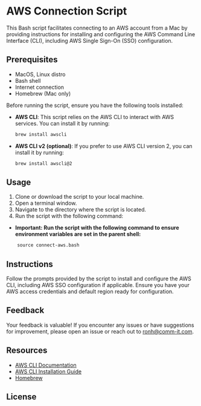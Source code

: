 # AWS Connection Script

This Bash script facilitates connecting to an AWS account from a Mac by providing instructions for installing and configuring the AWS Command Line Interface (CLI), including AWS Single Sign-On (SSO) configuration.

## Prerequisites

- MacOS, Linux distro
- Bash shell
- Internet connection
- Homebrew (Mac only)

Before running the script, ensure you have the following tools installed:
- **AWS CLI**: This script relies on the AWS CLI to interact with AWS services. You can install it by running:
    ```bash
    brew install awscli
    ```

- **AWS CLI v2 (optional)**: If you prefer to use AWS CLI version 2, you can install it by running:
    ```bash
    brew install awscli@2
    ```

## Usage

1. Clone or download the script to your local machine.
2. Open a terminal window.
3. Navigate to the directory where the script is located.
4. Run the script with the following command:

- **Important: Run the script with the following command to ensure environment variables are set in the parent shell:**

```diff
    source connect-aws.bash
```

## Instructions

Follow the prompts provided by the script to install and configure the AWS CLI, including AWS SSO configuration if applicable. Ensure you have your AWS access credentials and default region ready for configuration.

## Feedback

Your feedback is valuable! If you encounter any issues or have suggestions for improvement, please open an issue or reach out to [ronh@comm-it.com](ronh@comm-it.com).

## Resources

- [AWS CLI Documentation](https://docs.aws.amazon.com/cli/latest/userguide/cli-configure-files.html)
- [AWS CLI Installation Guide](https://docs.aws.amazon.com/cli/latest/userguide/install-cliv2.html)
- [Homebrew](https://brew.sh/)

## License

